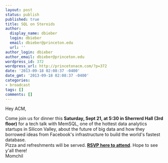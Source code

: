 ```yaml
---
layout: post
status: publish
published: true
title: SQL on Steroids
author:
  display_name: dbieber
  login: dbieber
  email: dbieber@princeton.edu
  url: ''
author_login: dbieber
author_email: dbieber@princeton.edu
wordpress_id: 372
wordpress_url: http://princetonacm.com/?p=372
date: '2013-09-18 02:08:37 -0400'
date_gmt: '2013-09-18 02:08:37 -0400'
categories:
- broadcast
tags: []
comments: []
---
```

<p>Hey ACM,</p>
<div></div>
<div>Come join us for dinner this <b>Saturday, Sept 21, at 5:30 in Sherrerd Hall (3rd floor)</b> for a tech talk with MemSQL, one of the hottest data analytics startups in Silicon Valley, about the future of big data and how they borrowed ideas from Facebook's infrastructure to build the world's fastest database.</div>
<div></div>
<div>Pizza and refreshments will be served. <a href="http://form.jotform.co/form/32597488540870" target="_blank"><b>RSVP here to attend</b></a>. Hope to see y'all there!</div>
<div></div>
<div>Momchil</div>
